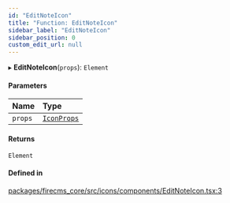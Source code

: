 ```yaml
---
id: "EditNoteIcon"
title: "Function: EditNoteIcon"
sidebar_label: "EditNoteIcon"
sidebar_position: 0
custom_edit_url: null
---
```


▸ **EditNoteIcon**(`props`): `Element`

#### Parameters

| Name | Type |
| :------ | :------ |
| `props` | [`IconProps`](../types/IconProps.md) |

#### Returns

`Element`

#### Defined in

[packages/firecms_core/src/icons/components/EditNoteIcon.tsx:3](https://github.com/FireCMSco/firecms/blob/d45f3739/packages/firecms_core/src/icons/components/EditNoteIcon.tsx#L3)
